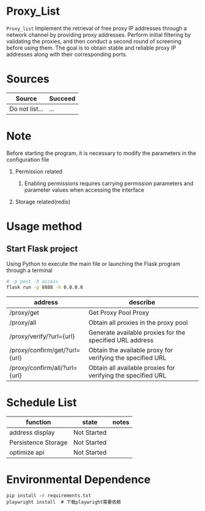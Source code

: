 # Proxy_List

`Proxy_list` Implement the retrieval of free proxy IP addresses through a network channel by providing proxy addresses. Perform initial filtering by validating the proxies, and then conduct a second round of screening before using them. The goal is to obtain stable and reliable proxy IP addresses along with their corresponding ports.



# Sources

| Source         | Succeed |
| -------------- | ------- |
| Do not list... | ...     |



# Note

Before starting the program, it is necessary to modify the parameters in the configuration file

1. Permission related
   1. Enabling permissions requires carrying permission parameters and parameter values when accessing the interface

2. Storage related(redis)



# Usage method

## Start Flask project

Using Python to execute the main file or launching the Flask program through a terminal

```bash
# -p post -h access
flask run -p 8888 -h 0.0.0.0
```

| address                       | describe                                                     |
| ----------------------------- | ------------------------------------------------------------ |
| /proxy/get                    | Get Proxy Pool Proxy                                         |
| /proxy/all                    | Obtain all proxies in the proxy pool                         |
| /proxy/verify/?url={url}      | Generate available proxies for the specified URL address     |
| /proxy/confirm/get/?url={url} | Obtain the available proxy for verifying the specified URL   |
| /proxy/confirm/all/?url={url} | Obtain all available proxies for verifying the specified URL |



# Schedule List

| function            | state       | notes |
| ------------------- | ----------- | ----- |
| address display     | Not Started |       |
| Persistence Storage | Not Started |       |
| optimize api        | Not Started |       |



# Environmental Dependence

```
pip install -r requirements.txt
playwright install  # 下载playwright需要依赖
```

